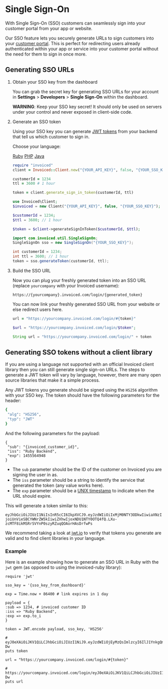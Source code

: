 # Single Sign-On

With Single Sign-On (SSO) customers can seamlessly sign into your customer portal from your app or website.

Our SSO feature lets you securely generate URLs to sign customers into your [customer portal](/docs/guides/billing-portal). This is perfect for redirecting users already authenticated within your app or service into your customer portal without the need for them to sign in once more.

## Generating SSO URLs

1. Obtain your SSO key from the dashboard
   
   You can grab the secret key for generating SSO URLs for your account in **Settings** > **Developers** > **Single Sign-On** within the dashboard.

   **WARNING**: Keep your SSO key secret! It should only be used on servers under your control and never exposed in client-side code.

2. Generate an SSO token

   Using your SSO key you can generate [JWT tokens](https://jwt.io) from your backend that tell us which customer to sign in.
  
   Choose your language:
   
   <div class="language-selector">
       <a href="#" class="btn btn-link" data-lang="ruby">Ruby</a>
       <a href="#" class="btn btn-link" data-lang="php">PHP</a>
       <a href="#" class="btn btn-link" data-lang="java">Java</a>
   </div>

   ```ruby
   require "invoiced"
   client = Invoiced::Client.new("{YOUR_API_KEY}", false, "{YOUR_SSO_KEY}")
   
   customerId = 1234
   ttl = 3600 # 1 hour
   
   token = client.generate_sign_in_token(customerId, ttl)
   ```
   
   ```php
   use Invoiced\Client;
   $invoiced = new Client("{YOUR_API_KEY}", false, "{YOUR_SSO_KEY}");
   
   $customerId = 1234;
   $ttl = 3600; // 1 hour

   $token = $client->generateSignInToken($customerId, $ttl);
   ```
   
   ```java
   import com.invoiced.util.SingleSignOn;
   SingleSignOn sso = new SingleSignOn("{YOUR_SSO_KEY}");
   
   int customerId = 1234;
   int ttl = 3600; // 1 hour
   token = sso.generateToken(customerId, ttl);
   ```

3. Build the SSO URL

   Now you can plug your freshly generated token into an SSO URL (replace `yourcompany` with your Invoiced username):

   `https://{yourcompany}.invoiced.com/login/{generated_token}`

   You can now link your freshly generated SSO URL from your website or else redirect users here.

   ```ruby
   url = "https://yourcompany.invoiced.com/login/#{token}"
   ```
   
   ```php
   $url = "https://yourcompany.invoiced.com/login/$token";
   ```
   
   ```java
   String url = "https://yourcompany.invoiced.com/login/" + token
   ```
   
## Generating SSO tokens without a client library

If you are using a language not supported with an official Invoiced client library then you can still generate single sign-on URLs. The steps to generate a JWT token will vary by language, however, there are many open source libraries that make it a simple process.

Any JWT tokens you generate should be signed using the `HS256` algorithm with your SSO key. The token should have the following parameters for the header:

```bash
{
 "alg": "HS256",
 "typ": "JWT"
}
```

And the following parameters for the payload:

```
{
 "sub": "{invoiced_customer_id}",
 "iss": "Ruby Backend",
 "exp": 1455564948
}
```

- The `sub` parameter should be the ID of the customer on Invoiced you are signing the user in as.
- The `iss` parameter should be a string to identify the service that generated the token (any value works here).
- The `exp` parameter should be a [UNIX timestamp](https://en.wikipedia.org/wiki/Unix_time) to indicate when the URL should expire.

This will generate a token similar to this:

`eyJhbGciOiJIUzI1NiIsInR5cCI6IkpXVCJ9.eyJzdWIiOiIxMjM0NTY3ODkwIiwiaXNzIjoiUnVieSBCYWNrZW5kIiwiZXhwIjoxNDU1NTY0OTQ4fQ.LXu-zcMTF8ikMSRrSVYnP0szyRZuqQOAorHAsDrfwPs`

We recommend taking a look at [jwt.io](https://jwt.io) to verify that tokens you generate are valid and to find client libraries in your language.

### Example

Here is an example showing how to generate an SSO URL in Ruby with the `jwt` gem (as opposed to using the invoiced-ruby library):

```
require 'jwt'

sso_key = '{sso_key_from_dashboard}'

exp = Time.now + 86400 # link expires in 1 day

payload = {
:sub => 1234, # invoiced customer ID
:iss => "Ruby Backend",
:exp => exp.to_i
}

token = JWT.encode payload, sso_key, 'HS256'

# eyJ0eXAiOiJKV1QiLCJhbGciOiJIUzI1NiJ9.eyJzdWIiOjEyMzQsImlzcyI6IlJ1YnkgQmFja2VuZCIsImV4cCI6MTQ1NTY1MjIxMH0.7kClQ2UAVEZ7xYus7ZHGRePnzDG5mBrcgIo6rZuo-Dw
puts token

url = "https://yourcompany.invoiced.com/login/#{token}"

# https://yourcompany.invoiced.com/login/eyJ0eXAiOiJKV1QiLCJhbGciOiJIUzI1NiJ9.eyJzdWIiOjEyMzQsImlzcyI6IlJ1YnkgQmFja2VuZCIsImV4cCI6MTQ1NTY1MjIxMH0.7kClQ2UAVEZ7xYus7ZHGRePnzDG5mBrcgIo6rZuo-Dw
puts url
```